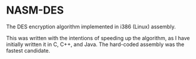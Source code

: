 # NASM-DES
The DES encryption algorithm implemented in i386 (Linux) assembly.

This was written with the intentions of speeding up the algorithm, as I have initially written it in C, C++, and Java. The hard-coded assembly was the fastest candidate.
